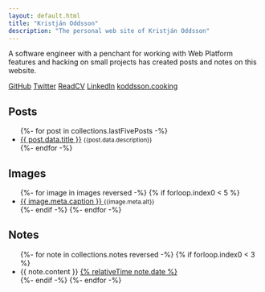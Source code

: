 ```yaml
---
layout: default.html
title: "Kristján Oddsson"
description: "The personal web site of Kristján Oddsson"
---
```


A software engineer with a penchant for working with Web Platform features and hacking on small projects has created posts and notes on this website.

<nav class="vertical" aria-label="Socials">
  <a href="https://github.com/koddsson">GitHub</a>
  <a href="https://x.com/koddsson">Twitter</a>
  <a href="https://read.cv/koddsson">ReadCV</a>
  <a href="https://linkedin.com/in/koddsson">LinkedIn</a>
  <a href="https://koddsson.cooking">koddsson.cooking</a>
</nav>


## Posts

<ul class="items">
  {%- for post in collections.lastFivePosts -%}
    <li style="margin-bottom: var(--size-2);">
      <a href="{{ post.url }}">{{ post.data.title }}</a>
      <small>{{post.data.description}}</small>
    </li>
  {%- endfor -%}
</ul>

## Images

<ul class="items" id="images">
{%- for image in images reversed -%}
    {% if forloop.index0 < 5 %}
    <li style="margin-bottom: var(--size-2);">
        <a href="/images/{{image.id}}">
            {{ image.meta.caption }}
        </a>
        <small>{{image.meta.alt}}</small>
    </li>
    {%- endif -%}
{%- endfor -%}
</ul>

## Notes

<ul class="items" id="notes">
  {%- for note in collections.notes reversed -%}
    {% if forloop.index0 < 3 %}
      <li>
        {{ note.content }}
        <a href="{{ note.url }}">
          {% relativeTime note.date %}
        </a>
      </li>
    {%- endif -%}
  {%- endfor -%}
</ul>
